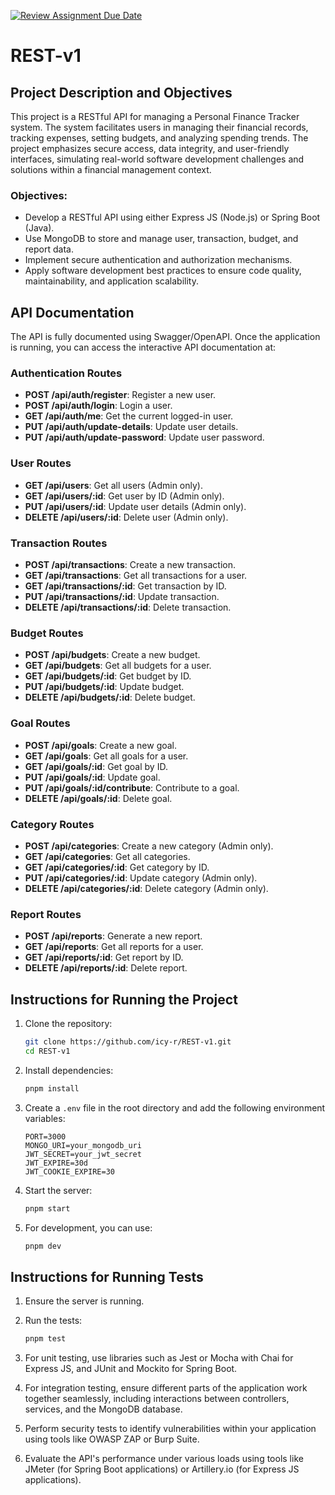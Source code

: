 [![Review Assignment Due Date](https://classroom.github.com/assets/deadline-readme-button-22041afd0340ce965d47ae6ef1cefeee28c7c493a6346c4f15d667ab976d596c.svg)](https://classroom.github.com/a/xIbq4TFL)
# REST-v1

## Project Description and Objectives

This project is a RESTful API for managing a Personal Finance Tracker system. The system facilitates users in managing their financial records, tracking expenses, setting budgets, and analyzing spending trends. The project emphasizes secure access, data integrity, and user-friendly interfaces, simulating real-world software development challenges and solutions within a financial management context.

### Objectives:
- Develop a RESTful API using either Express JS (Node.js) or Spring Boot (Java).
- Use MongoDB to store and manage user, transaction, budget, and report data.
- Implement secure authentication and authorization mechanisms.
- Apply software development best practices to ensure code quality, maintainability, and application scalability.

## API Documentation

The API is fully documented using Swagger/OpenAPI. Once the application is running, you can access the interactive API documentation at:

### Authentication Routes
- **POST /api/auth/register**: Register a new user.
- **POST /api/auth/login**: Login a user.
- **GET /api/auth/me**: Get the current logged-in user.
- **PUT /api/auth/update-details**: Update user details.
- **PUT /api/auth/update-password**: Update user password.

### User Routes
- **GET /api/users**: Get all users (Admin only).
- **GET /api/users/:id**: Get user by ID (Admin only).
- **PUT /api/users/:id**: Update user details (Admin only).
- **DELETE /api/users/:id**: Delete user (Admin only).

### Transaction Routes
- **POST /api/transactions**: Create a new transaction.
- **GET /api/transactions**: Get all transactions for a user.
- **GET /api/transactions/:id**: Get transaction by ID.
- **PUT /api/transactions/:id**: Update transaction.
- **DELETE /api/transactions/:id**: Delete transaction.

### Budget Routes
- **POST /api/budgets**: Create a new budget.
- **GET /api/budgets**: Get all budgets for a user.
- **GET /api/budgets/:id**: Get budget by ID.
- **PUT /api/budgets/:id**: Update budget.
- **DELETE /api/budgets/:id**: Delete budget.

### Goal Routes
- **POST /api/goals**: Create a new goal.
- **GET /api/goals**: Get all goals for a user.
- **GET /api/goals/:id**: Get goal by ID.
- **PUT /api/goals/:id**: Update goal.
- **PUT /api/goals/:id/contribute**: Contribute to a goal.
- **DELETE /api/goals/:id**: Delete goal.

### Category Routes
- **POST /api/categories**: Create a new category (Admin only).
- **GET /api/categories**: Get all categories.
- **GET /api/categories/:id**: Get category by ID.
- **PUT /api/categories/:id**: Update category (Admin only).
- **DELETE /api/categories/:id**: Delete category (Admin only).

### Report Routes
- **POST /api/reports**: Generate a new report.
- **GET /api/reports**: Get all reports for a user.
- **GET /api/reports/:id**: Get report by ID.
- **DELETE /api/reports/:id**: Delete report.

## Instructions for Running the Project

1. Clone the repository:
   ```bash
   git clone https://github.com/icy-r/REST-v1.git
   cd REST-v1
   ```

2. Install dependencies:
   ```bash
   pnpm install
   ```

3. Create a `.env` file in the root directory and add the following environment variables:
   ```
   PORT=3000
   MONGO_URI=your_mongodb_uri
   JWT_SECRET=your_jwt_secret
   JWT_EXPIRE=30d
   JWT_COOKIE_EXPIRE=30
   ```

4. Start the server:
   ```bash
   pnpm start
   ```

5. For development, you can use:
   ```bash
   pnpm dev
   ```

## Instructions for Running Tests

1. Ensure the server is running.

2. Run the tests:
   ```bash
   pnpm test
   ```

3. For unit testing, use libraries such as Jest or Mocha with Chai for Express JS, and JUnit and Mockito for Spring Boot.

4. For integration testing, ensure different parts of the application work together seamlessly, including interactions between controllers, services, and the MongoDB database.

5. Perform security tests to identify vulnerabilities within your application using tools like OWASP ZAP or Burp Suite.

6. Evaluate the API's performance under various loads using tools like JMeter (for Spring Boot applications) or Artillery.io (for Express JS applications).
